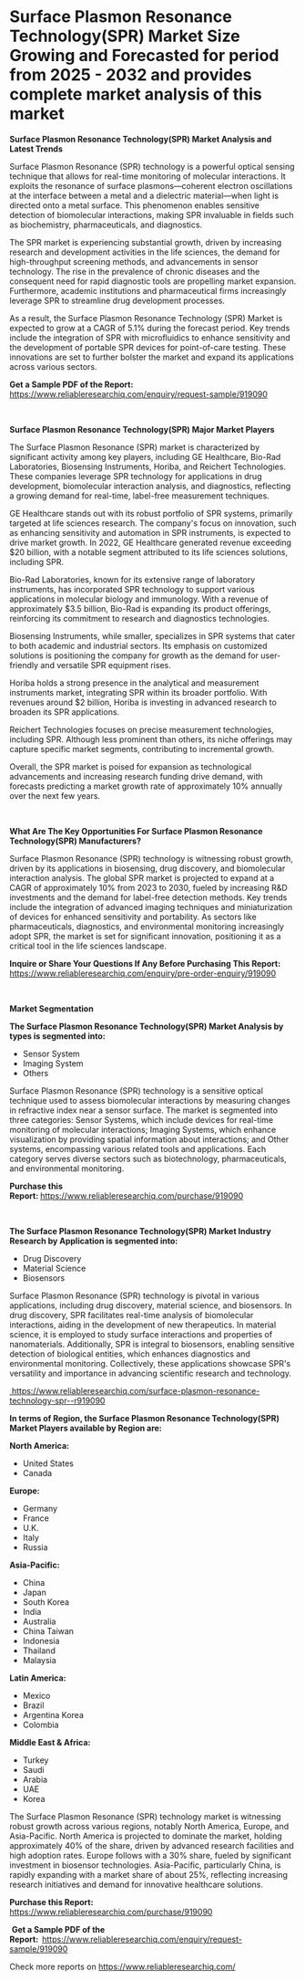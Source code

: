 <p><h1>Surface Plasmon Resonance Technology(SPR) Market Size Growing and Forecasted for period from 2025 - 2032 and provides complete market analysis of this market</h1></p><p><strong>Surface Plasmon Resonance Technology(SPR) Market Analysis and Latest Trends</strong></p>
<p><p>Surface Plasmon Resonance (SPR) technology is a powerful optical sensing technique that allows for real-time monitoring of molecular interactions. It exploits the resonance of surface plasmons—coherent electron oscillations at the interface between a metal and a dielectric material—when light is directed onto a metal surface. This phenomenon enables sensitive detection of biomolecular interactions, making SPR invaluable in fields such as biochemistry, pharmaceuticals, and diagnostics.</p><p>The SPR market is experiencing substantial growth, driven by increasing research and development activities in the life sciences, the demand for high-throughput screening methods, and advancements in sensor technology. The rise in the prevalence of chronic diseases and the consequent need for rapid diagnostic tools are propelling market expansion. Furthermore, academic institutions and pharmaceutical firms increasingly leverage SPR to streamline drug development processes.</p><p>As a result, the Surface Plasmon Resonance Technology (SPR) Market is expected to grow at a CAGR of 5.1% during the forecast period. Key trends include the integration of SPR with microfluidics to enhance sensitivity and the development of portable SPR devices for point-of-care testing. These innovations are set to further bolster the market and expand its applications across various sectors.</p></p>
<p><strong>Get a Sample PDF of the Report:&nbsp;</strong> <a href="https://www.reliableresearchiq.com/enquiry/request-sample/919090?utm_campaign=3318&utm_medium=2&utm_source=Github&utm_content=ia&utm_term=11032025&utm_id=surface-plasmon-resonance-technologyspr">https://www.reliableresearchiq.com/enquiry/request-sample/919090</a></p>
<p>&nbsp;</p>
<p><strong>Surface Plasmon Resonance Technology(SPR) Major Market Players</strong></p>
<p><p>The Surface Plasmon Resonance (SPR) market is characterized by significant activity among key players, including GE Healthcare, Bio-Rad Laboratories, Biosensing Instruments, Horiba, and Reichert Technologies. These companies leverage SPR technology for applications in drug development, biomolecular interaction analysis, and diagnostics, reflecting a growing demand for real-time, label-free measurement techniques.</p><p>GE Healthcare stands out with its robust portfolio of SPR systems, primarily targeted at life sciences research. The company's focus on innovation, such as enhancing sensitivity and automation in SPR instruments, is expected to drive market growth. In 2022, GE Healthcare generated revenue exceeding $20 billion, with a notable segment attributed to its life sciences solutions, including SPR.</p><p>Bio-Rad Laboratories, known for its extensive range of laboratory instruments, has incorporated SPR technology to support various applications in molecular biology and immunology. With a revenue of approximately $3.5 billion, Bio-Rad is expanding its product offerings, reinforcing its commitment to research and diagnostics technologies.</p><p>Biosensing Instruments, while smaller, specializes in SPR systems that cater to both academic and industrial sectors. Its emphasis on customized solutions is positioning the company for growth as the demand for user-friendly and versatile SPR equipment rises.</p><p>Horiba holds a strong presence in the analytical and measurement instruments market, integrating SPR within its broader portfolio. With revenues around $2 billion, Horiba is investing in advanced research to broaden its SPR applications.</p><p>Reichert Technologies focuses on precise measurement technologies, including SPR. Although less prominent than others, its niche offerings may capture specific market segments, contributing to incremental growth.</p><p>Overall, the SPR market is poised for expansion as technological advancements and increasing research funding drive demand, with forecasts predicting a market growth rate of approximately 10% annually over the next few years.</p></p>
<p>&nbsp;</p>
<p><strong>What Are The Key Opportunities For Surface Plasmon Resonance Technology(SPR) Manufacturers?</strong></p>
<p><p>Surface Plasmon Resonance (SPR) technology is witnessing robust growth, driven by its applications in biosensing, drug discovery, and biomolecular interaction analysis. The global SPR market is projected to expand at a CAGR of approximately 10% from 2023 to 2030, fueled by increasing R&D investments and the demand for label-free detection methods. Key trends include the integration of advanced imaging techniques and miniaturization of devices for enhanced sensitivity and portability. As sectors like pharmaceuticals, diagnostics, and environmental monitoring increasingly adopt SPR, the market is set for significant innovation, positioning it as a critical tool in the life sciences landscape.</p></p>
<p><strong>Inquire or Share Your Questions If Any Before Purchasing This Report:</strong> <a href="https://www.reliableresearchiq.com/enquiry/pre-order-enquiry/919090?utm_campaign=3318&utm_medium=2&utm_source=Github&utm_content=ia&utm_term=11032025&utm_id=surface-plasmon-resonance-technologyspr">https://www.reliableresearchiq.com/enquiry/pre-order-enquiry/919090</a></p>
<p>&nbsp;</p>
<p><strong>Market Segmentation</strong></p>
<p><strong>The Surface Plasmon Resonance Technology(SPR) Market Analysis by types is segmented into:</strong></p>
<p><ul><li>Sensor System</li><li>Imaging System</li><li>Others</li></ul></p>
<p><p>Surface Plasmon Resonance (SPR) technology is a sensitive optical technique used to assess biomolecular interactions by measuring changes in refractive index near a sensor surface. The market is segmented into three categories: Sensor Systems, which include devices for real-time monitoring of molecular interactions; Imaging Systems, which enhance visualization by providing spatial information about interactions; and Other systems, encompassing various related tools and applications. Each category serves diverse sectors such as biotechnology, pharmaceuticals, and environmental monitoring.</p></p>
<p><strong>Purchase this Report:&nbsp;</strong><a href="https://www.reliableresearchiq.com/purchase/919090?utm_campaign=3318&utm_medium=2&utm_source=Github&utm_content=ia&utm_term=11032025&utm_id=surface-plasmon-resonance-technologyspr">https://www.reliableresearchiq.com/purchase/919090</a></p>
<p>&nbsp;</p>
<p><strong>The Surface Plasmon Resonance Technology(SPR) Market Industry Research by Application is segmented into:</strong></p>
<p><ul><li>Drug Discovery</li><li>Material Science</li><li>Biosensors</li></ul></p>
<p><p>Surface Plasmon Resonance (SPR) technology is pivotal in various applications, including drug discovery, material science, and biosensors. In drug discovery, SPR facilitates real-time analysis of biomolecular interactions, aiding in the development of new therapeutics. In material science, it is employed to study surface interactions and properties of nanomaterials. Additionally, SPR is integral to biosensors, enabling sensitive detection of biological entities, which enhances diagnostics and environmental monitoring. Collectively, these applications showcase SPR's versatility and importance in advancing scientific research and technology.</p></p>
<p><a href="https://www.reliableresearchiq.com/surface-plasmon-resonance-technology-spr--r919090?utm_campaign=3318&utm_medium=2&utm_source=Github&utm_content=ia&utm_term=11032025&utm_id=surface-plasmon-resonance-technologyspr">&nbsp;https://www.reliableresearchiq.com/surface-plasmon-resonance-technology-spr--r919090</a></p>
<p><strong>In terms of Region, the Surface Plasmon Resonance Technology(SPR) Market Players available by Region are:</strong></p>
<p>
    <p> <strong> North America: </strong>
        <ul>
            <li>United States</li>
            <li>Canada</li>
        </ul>
        </p> 
    <p> <strong> Europe: </strong>
        <ul>
            <li>Germany</li>
            <li>France</li>
            <li>U.K.</li>
            <li>Italy</li>
            <li>Russia</li>
        </ul>
        </p> 
    <p> <strong> Asia-Pacific: </strong>
        <ul>
            <li>China</li>
            <li>Japan</li>
            <li>South Korea</li>
            <li>India</li>
            <li>Australia</li>
            <li>China Taiwan</li>
            <li>Indonesia</li>
            <li>Thailand</li>
            <li>Malaysia</li>
        </ul>
        </p> 
    <p> <strong> Latin America: </strong>
        <ul>
            <li>Mexico</li>
            <li>Brazil</li>
            <li>Argentina Korea</li>
            <li>Colombia</li>
        </ul>
        </p> 
    <p> <strong> Middle East & Africa: </strong>
        <ul>
            <li>Turkey</li>
            <li>Saudi</li>
            <li>Arabia</li>
            <li>UAE</li>
            <li>Korea</li>
        </ul>
    </p>
    </p>
<p><p>The Surface Plasmon Resonance (SPR) technology market is witnessing robust growth across various regions, notably North America, Europe, and Asia-Pacific. North America is projected to dominate the market, holding approximately 40% of the share, driven by advanced research facilities and high adoption rates. Europe follows with a 30% share, fueled by significant investment in biosensor technologies. Asia-Pacific, particularly China, is rapidly expanding with a market share of about 25%, reflecting increasing research initiatives and demand for innovative healthcare solutions.</p></p>
<p><strong>Purchase this Report: </strong><a href="https://www.reliableresearchiq.com/purchase/919090?utm_campaign=3318&utm_medium=2&utm_source=Github&utm_content=ia&utm_term=11032025&utm_id=surface-plasmon-resonance-technologyspr">https://www.reliableresearchiq.com/purchase/919090</a></p>
<p>&nbsp;<strong>Get a Sample PDF of the Report:&nbsp;&nbsp;</strong><a href="https://www.reliableresearchiq.com/enquiry/request-sample/919090?utm_campaign=3318&utm_medium=2&utm_source=Github&utm_content=ia&utm_term=11032025&utm_id=surface-plasmon-resonance-technologyspr">https://www.reliableresearchiq.com/enquiry/request-sample/919090</a></p>
<p><strong></strong></p>
<p>Check more reports on <a href="https://www.reliableresearchiq.com/?utm_campaign=3318&utm_medium=2&utm_source=Github&utm_content=ia&utm_term=11032025&utm_id=surface-plasmon-resonance-technologyspr">https://www.reliableresearchiq.com/</a></p>